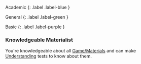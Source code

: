 Academic
{: .label .label-blue }

General
{: .label .label-green }

Basic
{: .label .label-purple }

### Knowledgeable Materialist

You're knowledgeable about all [Game/Materials](Materials) and can make [Understanding](Game/Core/intelligence#Memory) tests to know about them.
